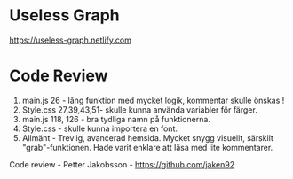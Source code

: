 # Useless Graph

https://useless-graph.netlify.com


# Code Review

1. main.js 26 - lång funktion med mycket logik, kommentar skulle önskas !
2. Style.css 27,39,43,51- skulle kunna använda variabler för färger. 
3. main.js 118, 126 - bra tydliga namn på funktionerna. 
4. Style.css - skulle kunna importera en font. 
5. Allmänt - Trevlig, avancerad hemsida. Mycket snygg visuellt, särskilt "grab"-funktionen. Hade varit enklare att läsa med lite kommentarer.

Code review - Petter Jakobsson - https://github.com/jaken92
